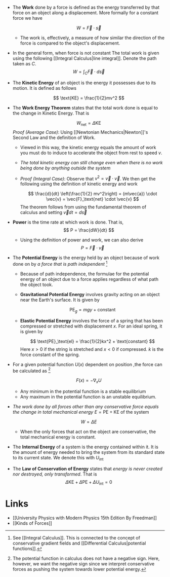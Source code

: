 * The **Work** done by a force is defined as the energy transferred by that force on an object along a displacement. More formally for a constant force we have
  
  $$
  W = \vec{F} \cdot \vec{s}
  $$
	* The work is, effectively, a measure of how similar the direction of the force is compared to the object's displacement.
* In the general form, when force is not constant The total work is given using the following [[Integral Calculus|line integral]]. Denote the path taken as $C$.
  $$
  W =\int_C \vec{F} \cdot d\vec{s}
  $$



* The **Kinetic Energy** of an object is the energy it possesses due to its motion. It is defined as follows
  
  $$
  \text{KE} = \frac{1}{2}mv^2
  $$
* The **Work Energy Theorem** states that the total work done is equal to the change in Kinetic Energy. That is
  
  $$
  W_\text{net} = \Delta \text{KE}
  $$
  *Proof (Average Case)*: Using [[Newtonian Mechanics|Newton]]'s Second Law and the definition of Work. 
	* Viewed in this way, the kinetic energy equals the amount of work you must do to induce to accelerate the object from rest to speed  $v$.
	* *The total kinetic energy can still change even when there is no work being done by anything outside the system*
	* *Proof (Integral Case)*: Observe that $v^2=\vec{v}\cdot \vec{v}$.  We then get the following using the definition of kinetic energy and work
	  
	  $$
	  \frac{d}{dt} \left(\frac{1}{2} mv^2\right) = (m\vec{a}) \cdot \vec{v} = \vec{F}_\text{net} \cdot \vec{v}
	  $$
	  The theorem follows from using the fundamental theorem of calculus and setting $\vec{v} dt = d\vec{s}$

* **Power** is the time rate at which work is done. That is, 
  $$
  P = \frac{dW}{dt}
  $$
	* Using the definition of power and work, we can also derive 
	  $$
	  P = \vec{F} \cdot \vec{v}
	  $$



* The **Potential Energy** is the energy held by an object because of work done on by *a force that is path independent* [^potential_energy]
	* Because of path independence, the formulae for the potential energy of an object due to a force applies regardless of what path the object took.
	* **Gravitational Potential Energy** involves gravity acting on an object near the Earth's surface. It is given by 
	  
	  $$
	  \text{PE}_g = mgy + \text{constant}
	  $$
	* **Elastic Potential Energy** involves the force of a spring that has been compressed or stretched with displacement $x$. For an ideal spring, it is given by 
	  
	  $$
	  \text{PE}_\text{el} = \frac{1}{2}kx^2 + \text{constant}
	  $$
	  Here $x>0$ if the string is stretched and $x < 0$ if compressed. $k$ is the force constant of the spring.

* For a given potential function $U(x)$ dependent on position ,the force can be calculated as [^potential_functions]
  
  $$
  F(x)=  -\nabla_x U
  $$
	* Any minimum in the potential function is a stable equilibrium
	* Any maximum in the potential function is an unstable equilibrium. 

* *The work done by all forces other than any conservative force equals the change in total mechanical energy* $E=\text{PE} +\text{KE}$ of the system
  
  $$
  W = \Delta E
  $$
	* When the only forces that act on the object are conservative, the total mechanical energy is constant. 

* The **Internal Energy** of a system is the energy contained within it. It is the amount of energy needed to bring the system from its standard state to its current state.  We denote this with $U_\text{int}$

* The **Law of Conservation of Energy** states that *energy is never created nor destroyed, only transformed*. That is
  $$
  \Delta \text{KE} + \Delta\text{PE} + \Delta U_\text{int} = 0
  $$




[^potential_energy]: See [[Integral Calculus]]. This is connected to the concept of conservative gradient fields and [[Differential Calculus|potential functions]].
[^potential_functions]: The potential function in calculus does not have a negative sign. Here, however, we want the negative sign since we interpret conservative forces as pushing the system towards lower potential energy.

# Links
* [[University Physics with Modern Physics 15th Edition By Freedman]]
* [[Kinds of Forces]]